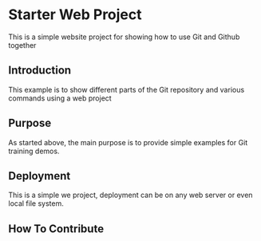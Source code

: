 # Starter Web Project

This is a simple website project for
showing how to use Git and Github together

## Introduction

This example is to show different parts
of the Git repository and various commands using a web project

## Purpose
As started above, the main purpose is to 
provide simple examples for Git training 
demos.

## Deployment
This is a simple we project, deployment
can be on any web server or even local file system.

## How To Contribute